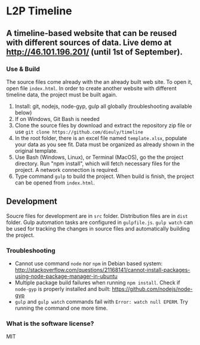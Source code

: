 L2P Timeline
=====================================

A timeline-based website that can be reused with different sources of data.
Live demo at http://46.101.196.201/ (until 1st of September).
---

### Use & Build

The source files come already with the an already built web site. To open it, open file ```index.html```. In order to create another website with different timeline data, the project must be built again.

1. Install: git, nodejs, node-gyp, gulp all globally (troubleshooting available below)
2. If on Windows, Git Bash is needed
3. Clone the source files by download and extract the repository zip file or use ```git clone https://github.com/dieuly/timeline```
4. In the root folder, there is an excel file named ```template.xlsx```, populate your data as you see fit. Data must be organized as already shown in the original template.
5. Use Bash (Windows, Linux), or Terminal (MacOS), go the the project directory. Run "npm install", which will fetch necessary files for the project. A network connection is required.
6. Type command ```gulp``` to build the project. When build is finish, the project can be opened from ```index.html```.

## Development

Soucre files for development are in ```src``` folder. Distribution files are in ```dist``` folder. Gulp automation tasks are configured in ```gulpfile.js```. ```gulp watch``` can be used for tracking the changes in source files and automatically building the project.

### Troubleshooting

- Cannot use command ```node``` nor ```npm``` in Debian based system: http://stackoverflow.com/questions/21168141/cannot-install-packages-using-node-package-manager-in-ubuntu
- Multiple package build failures when running ```npm install```. Check if ```node-gyp``` is properly installed and built: https://github.com/nodejs/node-gyp
- ```gulp``` and ```gulp watch``` commands fail with ```Error: watch null EPERM```. Try running the command one more time. 

### What is the software license?

MIT
